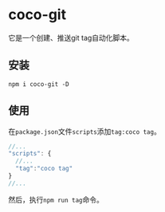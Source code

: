 # coco-git
它是一个创建、推送git tag自动化脚本。

## 安装
```shell
npm i coco-git -D
```
## 使用
在`package.json`文件`scripts`添加`tag:coco tag`。
```js
//...
"scripts": {
  //...
  "tag":"coco tag"
}
//...
```
然后，执行`npm run tag`命令。
